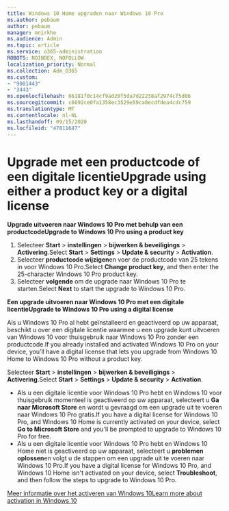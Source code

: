 ```yaml
---
title: Windows 10 Home upgraden naar Windows 10 Pro
ms.author: pebaum
author: pebaum
manager: mnirkhe
ms.audience: Admin
ms.topic: article
ms.service: o365-administration
ROBOTS: NOINDEX, NOFOLLOW
localization_priority: Normal
ms.collection: Adm_O365
ms.custom:
- "9001443"
- "3443"
ms.openlocfilehash: 86181f0c14cf9ad20f5da7d22238af2974cf5d06
ms.sourcegitcommit: c6692ce0fa1358ec3529e59ca0ecdfdea4cdc759
ms.translationtype: MT
ms.contentlocale: nl-NL
ms.lasthandoff: 09/15/2020
ms.locfileid: "47811647"
---
```

# <a name="upgrade-using-either-a-product-key-or-a-digital-license"></a><span data-ttu-id="14dd0-102">Upgrade met een productcode of een digitale licentie</span><span class="sxs-lookup"><span data-stu-id="14dd0-102">Upgrade using either a product key or a digital license</span></span>

<span data-ttu-id="14dd0-103">**Upgrade uitvoeren naar Windows 10 Pro met behulp van een productcode**</span><span class="sxs-lookup"><span data-stu-id="14dd0-103">**Upgrade to Windows 10 Pro using a product key**</span></span>

1. <span data-ttu-id="14dd0-104">Selecteer **Start**  >  **instellingen**  >  **bijwerken & beveiligings**  >  **Activering**.</span><span class="sxs-lookup"><span data-stu-id="14dd0-104">Select **Start** > **Settings** > **Update & security** > **Activation**.</span></span>
2. <span data-ttu-id="14dd0-105">Selecteer **productcode wijzigen**en voer de productcode van 25 tekens in voor Windows 10 Pro.</span><span class="sxs-lookup"><span data-stu-id="14dd0-105">Select **Change product key**, and then enter the 25-character Windows 10 Pro product key.</span></span>
3. <span data-ttu-id="14dd0-106">Selecteer **volgende** om de upgrade naar Windows 10 Pro te starten.</span><span class="sxs-lookup"><span data-stu-id="14dd0-106">Select **Next** to start the upgrade to Windows 10 Pro.</span></span>

<span data-ttu-id="14dd0-107">**Een upgrade uitvoeren naar Windows 10 Pro met een digitale licentie**</span><span class="sxs-lookup"><span data-stu-id="14dd0-107">**Upgrade to Windows 10 Pro using a digital license**</span></span>

<span data-ttu-id="14dd0-108">Als u Windows 10 Pro al hebt geïnstalleerd en geactiveerd op uw apparaat, beschikt u over een digitale licentie waarmee u een upgrade kunt uitvoeren van Windows 10 voor thuisgebruik naar Windows 10 Pro zonder een productcode.</span><span class="sxs-lookup"><span data-stu-id="14dd0-108">If you already installed and activated Windows 10 Pro on your device, you’ll have a digital license that lets you upgrade from Windows 10 Home to Windows 10 Pro without a product key.</span></span>

<span data-ttu-id="14dd0-109">Selecteer **Start**  >  **instellingen**  >  **bijwerken & beveiligings**  >  **Activering**.</span><span class="sxs-lookup"><span data-stu-id="14dd0-109">Select **Start** > **Settings** > **Update & security** > **Activation**.</span></span>

- <span data-ttu-id="14dd0-110">Als u een digitale licentie voor Windows 10 Pro hebt en Windows 10 voor thuisgebruik momenteel is geactiveerd op uw apparaat, selecteert u **Ga naar Microsoft Store** en wordt u gevraagd om een upgrade uit te voeren naar Windows 10 Pro gratis.</span><span class="sxs-lookup"><span data-stu-id="14dd0-110">If you have a digital license for Windows 10 Pro, and Windows 10 Home is currently activated on your device, select **Go to Microsoft Store** and you'll be prompted to upgrade to Windows 10 Pro for free.</span></span>
- <span data-ttu-id="14dd0-111">Als u een digitale licentie voor Windows 10 Pro hebt en Windows 10 Home niet is geactiveerd op uw apparaat, selecteert u **problemen oplossen**en volgt u de stappen om een upgrade uit te voeren naar Windows 10 Pro.</span><span class="sxs-lookup"><span data-stu-id="14dd0-111">If you have a digital license for Windows 10 Pro, and Windows 10 Home isn't activated on your device, select **Troubleshoot**, and then follow the steps to upgrade to Windows 10 Pro.</span></span>

[<span data-ttu-id="14dd0-112">Meer informatie over het activeren van Windows 10</span><span class="sxs-lookup"><span data-stu-id="14dd0-112">Learn more about activation in Windows 10</span></span>](https://support.microsoft.com/help/12440)